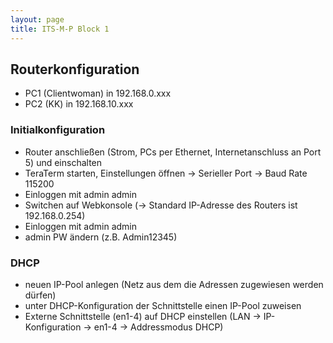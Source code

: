 ```yaml
---
layout: page
title: ITS-M-P Block 1
---
```


## Routerkonfiguration

- PC1 (Clientwoman) in 192.168.0.xxx
- PC2 (KK) in 192.168.10.xxx

### Initialkonfiguration

- Router anschließen (Strom, PCs per Ethernet, Internetanschluss an Port 5) und einschalten
- TeraTerm starten, Einstellungen öffnen -> Serieller Port -> Baud Rate 115200
- Einloggen mit admin admin
- Switchen auf Webkonsole (-> Standard IP-Adresse des Routers ist 192.168.0.254)
- Einloggen mit admin admin
- admin PW ändern (z.B. Admin12345)

### DHCP

- neuen IP-Pool anlegen (Netz aus dem die Adressen zugewiesen werden dürfen)
- unter DHCP-Konfiguration der Schnittstelle einen IP-Pool zuweisen
- Externe Schnittstelle (en1-4) auf DHCP einstellen (LAN -> IP-Konfiguration -> en1-4 -> Addressmodus DHCP)
